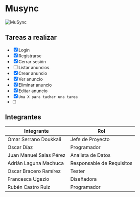 # Musync
![MuSync](https://i.imgur.com/nKIjsNZ.jpg)
## Tareas a realizar
- [X] Login
- [X] Registrarse
- [X] Cerrar sesión
- [ ] Listar anuncios
- [X] Crear anuncio
- [X] Ver anuncio
- [X] Eliminar anuncio
- [X] Editar anuncio 
- [X] `Una X para tachar una tarea` 
- [ ] 


## Integrantes

| Integrante              | Rol                       |
| ----------------------- | ------------------------- |
| Omar Serrano Doukkali   | Jefe de Proyecto          |
| Oscar Díaz              | Programador               |
| Juan Manuel Salas Pérez | Analista de Datos         |
| Adrián Laguna Machuca   | Responsable de Requisitos |
| Oscar Bracero Ramírez   | Tester                    |                   
| Francesca Ugazio        | Diseñadora                |
| Rubén Castro Ruiz       | Programador               |
